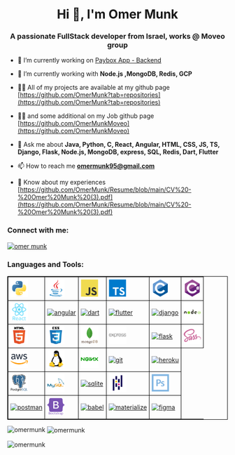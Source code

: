 <h1 align="center">Hi 👋, I'm Omer Munk</h1>
<h3 align="center">A passionate FullStack developer from Israel, works @ Moveo group</h3>




- 🔭 I’m currently working on [Paybox App - Backend](https://www.payboxapp.com)

- 🌱 I’m currently working with **Node.js ,MongoDB, Redis, GCP**

- 👨‍💻 All of my projects are available at my github page [https://github.com/OmerMunk?tab=repositories](https://github.com/OmerMunk?tab=repositories)

- 👨‍💻 and some additional on my Job github page [https://github.com/OmerMunkMoveo](https://github.com/OmerMunkMoveo)

- 💬 Ask me about **Java, Python, C, React, Angular, HTML, CSS, JS, TS, Django, Flask, Node.js, MongoDB, express, SQL, Redis, Dart, Flutter**

- 📫 How to reach me **omermunk95@gmail.com**

- 📄 Know about my experiences [https://github.com/OmerMunk/Resume/blob/main/CV%20-%20Omer%20Munk%20(3).pdf](https://github.com/OmerMunk/Resume/blob/main/CV%20-%20Omer%20Munk%20(3).pdf)

<h3 align="left">Connect with me:</h3>
<p align="left">
<a href="https://linkedin.com/in/omer munk" target="blank"><img align="center" src="https://raw.githubusercontent.com/rahuldkjain/github-profile-readme-generator/master/src/images/icons/Social/linked-in-alt.svg" alt="omer munk" height="30" width="40" /></a>
</p>

<h3 align="left">Languages and Tools:</h3>
<table style="border-collapse: collapse; border: 1px solid black"><tr><td style="border: 1px solid black; padding: 5px"><a href="https://www.python.org" target="_blank" rel="noreferrer"> <img src="https://raw.githubusercontent.com/devicons/devicon/master/icons/python/python-original.svg" alt="python" width="40" height="40"/> </a></td><td style="border: 1px solid black; padding: 5px">
<a href="https://www.java.com" target="_blank" rel="noreferrer"><img src="https://raw.githubusercontent.com/devicons/devicon/master/icons/java/java-original.svg" alt="java" width="40" height="40"/></a></td>
<td style="border: 1px solid black; padding: 5px">
<a href="https://developer.mozilla.org/en-US/docs/Web/JavaScript"
target="_blank" rel="noreferrer"> <img
src="https://raw.githubusercontent.com/devicons/devicon/master/icons/javascript/javascript-original.svg"
alt="javascript" width="40" height="40"/> </a></td><td style="border: 1px solid black; padding: 5px"><a
href="https://www.typescriptlang.org/" target="_blank" rel="noreferrer"> <img
src="https://raw.githubusercontent.com/devicons/devicon/master/icons/typescript/typescript-original.svg"
alt="typescript" width="40" height="40"/> </a></td><td style="border: 1px solid black; padding: 5px"><a href="https://www.cprogramming.com/" target="_blank"
rel="noreferrer"> <img
src="https://raw.githubusercontent.com/devicons/devicon/master/icons/c/c-original.svg" alt="c"
width="40"
height="40"/> </a></td><td style="border: 1px solid black; padding: 5px"><a href="https://www.w3schools.com/cs/" target="_blank" rel="noreferrer"> <img
src="https://raw.githubusercontent.com/devicons/devicon/master/icons/csharp/csharp-original.svg"
alt="csharp"
width="40" height="40"/> </a></td></tr><tr><td style="border: 1px solid black; padding: 5px"><a href="https://reactjs.org/" target="_blank" rel="noreferrer"><img src="https://raw.githubusercontent.com/devicons/devicon/master/icons/react/react-original-wordmark.svg"
alt="react" width="40" height="40"/> </a></td><td style="border: 1px solid black; padding: 5px"><a href="https://angular.io" target="_blank" rel="noreferrer"> <img
src="https://angular.io/assets/images/logos/angular/angular.svg" alt="angular" width="40"
height="40"/> </a></td><td style="border: 1px solid black; padding: 5px"><a href="https://dart.dev" target="_blank" rel="noreferrer"> <img
src="https://www.vectorlogo.zone/logos/dartlang/dartlang-icon.svg" alt="dart" width="40"
height="40"/> </a></td><td style="border: 1px solid black; padding: 5px"><a href="https://flutter.dev" target="_blank" rel="noreferrer"> <img
src="https://www.vectorlogo.zone/logos/flutterio/flutterio-icon.svg" alt="flutter" width="40"
height="40"/> </a></td><td style="border: 1px solid black; padding: 5px"><a
href="https://www.djangoproject.com/" target="_blank" rel="noreferrer"> <img
src="https://upload.wikimedia.org/wikipedia/commons/7/75/Django_logo.svg" alt="django"
width="50" height="20"/> </a></td><td style="border: 1px solid black; padding: 5px"><a href="https://nodejs.org" target="_blank" rel="noreferrer"> <img
src="https://raw.githubusercontent.com/devicons/devicon/master/icons/nodejs/nodejs-original-wordmark.svg"
alt="nodejs" width="40" height="40"/> </a></td></tr><tr><td style="border: 1px solid black; padding: 5px"><a
href="https://www.w3.org/html/" target="_blank" rel="noreferrer"> <img
src="https://raw.githubusercontent.com/devicons/devicon/master/icons/html5/html5-original-wordmark.svg"
alt="html5" width="40" height="40"/> </a></td><td style="border: 1px solid black; padding: 5px"><a href="https://www.w3schools.com/css/" target="_blank" rel="noreferrer"> <img
src="https://raw.githubusercontent.com/devicons/devicon/master/icons/css3/css3-original-wordmark.svg"
alt="css3"
width="40" height="40"/> </a></td><td style="border: 1px solid black; padding: 5px"><a href="https://www.mongodb.com/" target="_blank"
rel="noreferrer"> <img
src="https://raw.githubusercontent.com/devicons/devicon/master/icons/mongodb/mongodb-original-wordmark.svg"
alt="mongodb" width="40" height="40"/> </a></td><td style="border: 1px solid black; padding: 5px"><a href="https://expressjs.com" target="_blank" rel="noreferrer"><img
src="https://raw.githubusercontent.com/devicons/devicon/master/icons/express/express-original-wordmark.svg"
alt="express" width="40" height="40"/> </a></td><td style="border: 1px solid black; padding: 5px"><a
href="https://flask.palletsprojects.com/" target="_blank" rel="noreferrer"> <img
src="https://www.vectorlogo.zone/logos/pocoo_flask/pocoo_flask-icon.svg" alt="flask" width="40"
height="40"/></a></td><td style="border: 1px solid black; padding: 5px"><a href="https://sass-lang.com" target="_blank" rel="noreferrer"><img src="https://raw.githubusercontent.com/devicons/devicon/master/icons/sass/sass-original.svg"
alt="sass"
width="40" height="40"/> </a></td></tr><tr><td style="border: 1px solid black; padding: 5px"><a
href="https://aws.amazon.com" target="_blank" rel="noreferrer"> <img
src="https://raw.githubusercontent.com/devicons/devicon/master/icons/amazonwebservices/amazonwebservices-original-wordmark.svg"
alt="aws" width="40" height="40"/> </a></td><td style="border: 1px solid black; padding: 5px"><a href="https://www.linux.org/" target="_blank"
rel="noreferrer"> <img
src="https://raw.githubusercontent.com/devicons/devicon/master/icons/linux/linux-original.svg"
alt="linux"
width="40" height="40"/> </a></td><td style="border: 1px solid black; padding: 5px"><a href="https://www.nginx.com" target="_blank" rel="noreferrer"><img src="https://raw.githubusercontent.com/devicons/devicon/master/icons/nginx/nginx-original.svg"
alt="nginx"
width="40" height="40"/> </a></td><td style="border: 1px solid black; padding: 5px"><a href="https://git-scm.com/" target="_blank" rel="noreferrer"> <img
src="https://www.vectorlogo.zone/logos/git-scm/git-scm-icon.svg" alt="git" width="40" height="40"/></a></td><td style="border: 1px solid black; padding: 5px"><a
href="https://heroku.com" target="_blank" rel="noreferrer"> <img
src="https://www.vectorlogo.zone/logos/heroku/heroku-icon.svg" alt="heroku" width="40" height="40"/> </a> </td></tr><tr><td style="border: 1px solid black; padding: 5px"><a href="https://www.postgresql.org" target="_blank"
rel="noreferrer"> <img
src="https://raw.githubusercontent.com/devicons/devicon/master/icons/postgresql/postgresql-original-wordmark.svg"
alt="postgresql" width="40" height="40"/> </a></td><td style="border: 1px solid black; padding: 5px"><a href="https://www.mysql.com/" target="_blank"
rel="noreferrer"> <img
src="https://raw.githubusercontent.com/devicons/devicon/master/icons/mysql/mysql-original-wordmark.svg"
alt="mysql" width="40" height="40"/> </a></td><td style="border: 1px solid black; padding: 5px"><a href="https://www.sqlite.org/" target="_blank" rel="noreferrer"><img
src="https://www.vectorlogo.zone/logos/sqlite/sqlite-icon.svg" alt="sqlite" width="40" height="40"/></a></td><td style="border: 1px solid black; padding: 5px"><a href="https://pandas.pydata.org/" target="_blank"
rel="noreferrer"> <img
src="https://raw.githubusercontent.com/devicons/devicon/2ae2a900d2f041da66e950e4d48052658d850630/icons/pandas/pandas-original.svg"
alt="pandas" width="40" height="40"/> </a></td><td style="border: 1px solid black; padding: 5px"><a href="https://www.photoshop.com/en" target="_blank"
rel="noreferrer"> <img
src="https://raw.githubusercontent.com/devicons/devicon/master/icons/photoshop/photoshop-line.svg"
alt="photoshop" width="40" height="40"/> </a></td></tr><tr><td style="border: 1px solid black; padding: 5px"><a href="https://postman.com" target="_blank"
rel="noreferrer"> <img
src="https://www.vectorlogo.zone/logos/getpostman/getpostman-icon.svg" alt="postman" width="40"
height="40"/> </a></td><td style="border: 1px solid black; padding: 5px"><a
href="https://getbootstrap.com" target="_blank" rel="noreferrer"> <img
src="https://raw.githubusercontent.com/devicons/devicon/master/icons/bootstrap/bootstrap-plain-wordmark.svg"
alt="bootstrap" width="40" height="40"/> </a></td><td style="border: 1px solid black; padding: 5px"><a href="https://babeljs.io/" target="_blank" rel="noreferrer"> <img
src="https://www.vectorlogo.zone/logos/babeljs/babeljs-icon.svg" alt="babel" width="40"
height="40"/> </a></td><td style="border: 1px solid black; padding: 5px"><a href="https://materializecss.com/" target="_blank" rel="noreferrer"> <img
src="https://raw.githubusercontent.com/prplx/svg-logos/5585531d45d294869c4eaab4d7cf2e9c167710a9/svg/materialize.svg"
alt="materialize" width="40" height="40"/> </a></td><td style="border: 1px solid black; padding: 5px"><a href="https://www.figma.com/" target="_blank" rel="noreferrer"><img src="https://www.vectorlogo.zone/logos/figma/figma-icon.svg" alt="figma" width="40" height="40"/></a></td></tr></table>
<p><img align="left" src="https://github-readme-stats.vercel.app/api/top-langs?username=omermunk&show_icons=true&locale=en&layout=compact" alt="omermunk" /></p>

<p>&nbsp;<img align="center" src="https://github-readme-stats.vercel.app/api?username=omermunk&show_icons=true&locale=en" alt="omermunk" /></p>

<p><img align="center" src="https://github-readme-streak-stats.herokuapp.com/?user=omermunk&" alt="omermunk" /></p>
